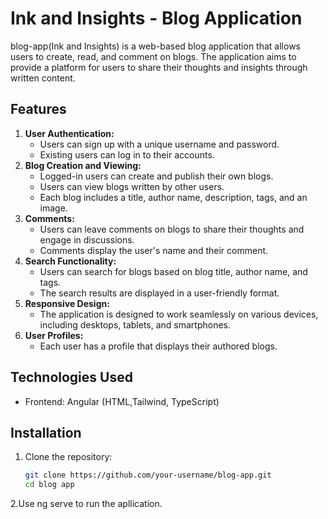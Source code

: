# Ink and Insights - Blog Application
blog-app(Ink and Insights) is a web-based blog application that allows users to create, read, and comment on blogs. The application aims to provide a platform for users to share their thoughts and insights through written content.
## Features
1. **User Authentication:**
   - Users can sign up with a unique username and password.
   - Existing users can log in to their accounts.
2. **Blog Creation and Viewing:**
   - Logged-in users can create and publish their own blogs.
   - Users can view blogs written by other users.
   - Each blog includes a title, author name, description, tags, and an image.
3. **Comments:**
   - Users can leave comments on blogs to share their thoughts and engage in discussions.
   - Comments display the user's name and their comment.
4. **Search Functionality:**
   - Users can search for blogs based on blog title, author name, and tags.
   - The search results are displayed in a user-friendly format.
5. **Responsive Design:**
   - The application is designed to work seamlessly on various devices, including desktops, tablets, and smartphones.
6. **User Profiles:**
   - Each user has a profile that displays their authored blogs.
## Technologies Used
- Frontend: Angular (HTML,Tailwind, TypeScript)
## Installation
1. Clone the repository:
   ```bash
   git clone https://github.com/your-username/blog-app.git
   cd blog app
2.Use ng serve to run the apllication.